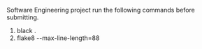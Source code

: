 Software Engineering project
run the following commands before submitting.
1. black .
2. flake8 --max-line-length=88

